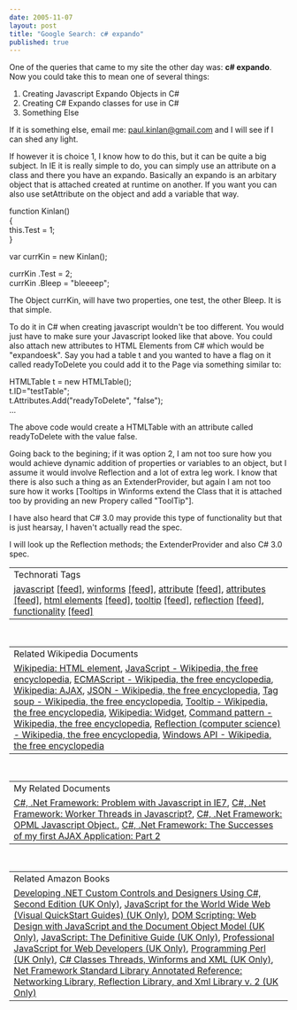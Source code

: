```yaml
---
date: 2005-11-07
layout: post
title: "Google Search: c# expando"
published: true
---
```

One of the queries that came to my site the other day was: <strong>c# expando</strong>. Now you could take this to mean one of several things:<br /><ol>
<li>Creating Javascript Expando Objects in C#</li>
<li>Creating C# Expando classes for use in C#</li>
<li>Something Else</li>
</ol><p>If it is something else, email me: <a href="mailto:paul.kinlan@gmail.com">paul.kinlan@gmail.com</a> and I will see if I can shed any light.</p><p>If however it is choice 1, I know how to do this, but it can be quite a big subject. In IE it is really simple to do, you can simply use an attribute on a class and there you have an expando. Basically an expando is an arbitary object that is attached created at runtime on another. If you want you can also use setAttribute on the object and add a variable that way.</p><p>function Kinlan()<br />{<br />this.Test = 1;<br />}<p />var currKin = new Kinlan();</p><p>currKin .Test = 2;<br />currKin .Bleep = "bleeeep";</p><p>The Object currKin, will have two properties, one test, the other Bleep. It is that simple.</p><p>To do it in C# when creating javascript wouldn't be too different. You would just have to make sure your Javascript looked like that above. You could also attach new attributes to HTML Elements from C# which would be "expandoesk". Say you had a table t and you wanted to have a flag on it called readyToDelete you could add it to the Page via something similar to:</p><p>HTMLTable t = new HTMLTable();<br />t.ID="testTable";<br />t.Attributes.Add("readyToDelete", "false");<br />...</p><p>The above code would create a HTMLTable with an attribute called readyToDelete with the value false.</p><p>Going back to the begining; if it was option 2, I am not too sure how you would achieve dynamic addition of properties or variables to an object, but I assume it would involve Reflection and a lot of extra leg work. I know that there is also such a thing as an ExtenderProvider, but again I am not too sure how it works [Tooltips in Winforms extend the Class that it is attached too by providing an new Propery called "ToolTip"].</p><p>I have also heard that C# 3.0 may provide this type of functionality but that is just hearsay, I haven't actually read the spec.</p><p>I will look up the Reflection methods; the ExtenderProvider and also C# 3.0 spec.</p><p /><table class="TechnoratiHead TagHeader">
<tr><td>Technorati Tags</td></tr>
<tr class="Technorati"><td>
<a href="http://www.technorati.com/tag/javascript" class="Tag" rel="tag">javascript</a> <a href="http://feeds.technorati.com/feed/posts/tag/javascript" class="Tag">[feed]</a>, <a href="http://www.technorati.com/tag/winforms" class="Tag" rel="tag">winforms</a> <a href="http://feeds.technorati.com/feed/posts/tag/winforms" class="Tag">[feed]</a>, <a href="http://www.technorati.com/tag/attribute" class="Tag" rel="tag">attribute</a> <a href="http://feeds.technorati.com/feed/posts/tag/attribute" class="Tag">[feed]</a>, <a href="http://www.technorati.com/tag/attributes" class="Tag" rel="tag">attributes</a> <a href="http://feeds.technorati.com/feed/posts/tag/attributes" class="Tag">[feed]</a>, <a href="http://www.technorati.com/tag/html%20elements" class="Tag" rel="tag">html elements</a> <a href="http://feeds.technorati.com/feed/posts/tag/html%20elements" class="Tag">[feed]</a>, <a href="http://www.technorati.com/tag/tooltip" class="Tag" rel="tag">tooltip</a> <a href="http://feeds.technorati.com/feed/posts/tag/tooltip" class="Tag">[feed]</a>, <a href="http://www.technorati.com/tag/reflection" class="Tag" rel="tag">reflection</a> <a href="http://feeds.technorati.com/feed/posts/tag/reflection" class="Tag">[feed]</a>, <a href="http://www.technorati.com/tag/functionality" class="Tag" rel="tag">functionality</a> <a href="http://feeds.technorati.com/feed/posts/tag/functionality" class="Tag">[feed]</a>
</td></tr>
</table><br /><table class="TechnoratiHead TagHeader">
<tr><td>Related Wikipedia Documents</td></tr>
<tr class="Technorati"><td>
<a href="http://en.wikipedia.org/wiki/HTML_element" class="Tag" rel="tag">Wikipedia: HTML element</a>, <a href="http://en.wikipedia.org/wiki/JavaScript" class="Tag" rel="tag">JavaScript - Wikipedia, the free encyclopedia</a>, <a href="http://en.wikipedia.org/wiki/ECMAScript" class="Tag" rel="tag">ECMAScript - Wikipedia, the free encyclopedia</a>, <a href="http://en.wikipedia.org/wiki/AJAX" class="Tag" rel="tag">Wikipedia: AJAX</a>, <a href="http://en.wikipedia.org/wiki/JSON" class="Tag" rel="tag">JSON - Wikipedia, the free encyclopedia</a>, <a href="http://en.wikipedia.org/wiki/Tag_Soup" class="Tag" rel="tag">Tag soup - Wikipedia, the free encyclopedia</a>, <a href="http://en.wikipedia.org/wiki/Tooltip" class="Tag" rel="tag">Tooltip - Wikipedia, the free encyclopedia</a>, <a href="http://en.wikipedia.org/wiki/Widget_(computing)" class="Tag" rel="tag">Wikipedia: Widget</a>, <a href="http://en.wikipedia.org/wiki/Command_pattern" class="Tag" rel="tag">Command pattern - Wikipedia, the free encyclopedia</a>, <a href="http://en.wikipedia.org/wiki/Reflection_(computer_science)" class="Tag" rel="tag">Reflection (computer science) - Wikipedia, the free encyclopedia</a>, <a href="http://en.wikipedia.org/wiki/Win32" class="Tag" rel="tag">Windows API - Wikipedia, the free encyclopedia</a>
</td></tr>
</table><br /><table class="TechnoratiHead TagHeader">
<tr><td>My Related Documents</td></tr>
<tr class="Technorati"><td>
<a href="http://www.kinlan.co.uk/2005/10/problem-with-javascript-in_113008416967688222.html" class="Tag" rel="tag">C#, .Net Framework: Problem with Javascript in IE7</a>, <a href="http://www.kinlan.co.uk/2005/09/worker-threads-in-javascript.html" class="Tag" rel="tag">C#, .Net Framework: Worker Threads in Javascript?</a>, <a href="http://www.kinlan.co.uk/2005/10/opml-javascript-object.html" class="Tag" rel="tag">C#, .Net Framework: OPML Javascript Object.</a>, <a href="http://www.kinlan.co.uk/2005/08/successes-of-my-first-ajax-application_14.html" class="Tag" rel="tag">C#, .Net Framework: The Successes of my first AJAX Application: Part 2</a>
</td></tr>
</table><br /><table class="TechnoratiHead TagHeader">
<tr><td>Related Amazon Books</td></tr>
<tr class="Technorati"><td>
<a href="http://www.amazon.co.uk/exec/obidos/redirect?tag=cnetfra-21%26link_code=xm2%26camp=2025%26creative=165953%26path=http://www.amazon.co.uk/gp/redirect.html%253fASIN=0972317902%2526tag=cnetfra-21%2526lcode=xm2%2526cID=2025%2526ccmID=165953%2526location=/o/ASIN/0972317902%25253FSubscriptionId=0CM2PVF6VAHJQKW5G782" class="Tag" rel="tag">Developing .NET Custom Controls and Designers Using C#, Second Edition (UK Only)</a>, <a href="http://www.amazon.co.uk/exec/obidos/redirect?tag=cnetfra-21%26link_code=xm2%26camp=2025%26creative=165953%26path=http://www.amazon.co.uk/gp/redirect.html%253fASIN=032119439X%2526tag=cnetfra-21%2526lcode=xm2%2526cID=2025%2526ccmID=165953%2526location=/o/ASIN/032119439X%25253FSubscriptionId=0CM2PVF6VAHJQKW5G782" class="Tag" rel="tag">JavaScript for the World Wide Web (Visual QuickStart Guides) (UK Only)</a>, <a href="http://www.amazon.co.uk/exec/obidos/redirect?tag=cnetfra-21%26link_code=xm2%26camp=2025%26creative=165953%26path=http://www.amazon.co.uk/gp/redirect.html%253fASIN=1590595335%2526tag=cnetfra-21%2526lcode=xm2%2526cID=2025%2526ccmID=165953%2526location=/o/ASIN/1590595335%25253FSubscriptionId=0CM2PVF6VAHJQKW5G782" class="Tag" rel="tag">DOM Scripting: Web Design with JavaScript and the Document Object Model (UK Only)</a>, <a href="http://www.amazon.co.uk/exec/obidos/redirect?tag=cnetfra-21%26link_code=xm2%26camp=2025%26creative=165953%26path=http://www.amazon.co.uk/gp/redirect.html%253fASIN=0596000480%2526tag=cnetfra-21%2526lcode=xm2%2526cID=2025%2526ccmID=165953%2526location=/o/ASIN/0596000480%25253FSubscriptionId=0CM2PVF6VAHJQKW5G782" class="Tag" rel="tag">JavaScript: The Definitive Guide (UK Only)</a>, <a href="http://www.amazon.co.uk/exec/obidos/redirect?tag=cnetfra-21%26link_code=xm2%26camp=2025%26creative=165953%26path=http://www.amazon.co.uk/gp/redirect.html%253fASIN=0764579088%2526tag=cnetfra-21%2526lcode=xm2%2526cID=2025%2526ccmID=165953%2526location=/o/ASIN/0764579088%25253FSubscriptionId=0CM2PVF6VAHJQKW5G782" class="Tag" rel="tag">Professional JavaScript for Web Developers (UK Only)</a>, <a href="http://www.amazon.co.uk/exec/obidos/redirect?tag=cnetfra-21%26link_code=xm2%26camp=2025%26creative=165953%26path=http://www.amazon.co.uk/gp/redirect.html%253fASIN=0596000278%2526tag=cnetfra-21%2526lcode=xm2%2526cID=2025%2526ccmID=165953%2526location=/o/ASIN/0596000278%25253FSubscriptionId=0CM2PVF6VAHJQKW5G782" class="Tag" rel="tag">Programming Perl (UK Only)</a>, <a href="http://www.amazon.co.uk/exec/obidos/redirect?tag=cnetfra-21%26link_code=xm2%26camp=2025%26creative=165953%26path=http://www.amazon.co.uk/gp/redirect.html%253fASIN=8176565024%2526tag=cnetfra-21%2526lcode=xm2%2526cID=2025%2526ccmID=165953%2526location=/o/ASIN/8176565024%25253FSubscriptionId=0CM2PVF6VAHJQKW5G782" class="Tag" rel="tag">C# Classes Threads, Winforms and XML (UK Only)</a>, <a href="http://www.amazon.co.uk/exec/obidos/redirect?tag=cnetfra-21%26link_code=xm2%26camp=2025%26creative=165953%26path=http://www.amazon.co.uk/gp/redirect.html%253fASIN=0321194454%2526tag=cnetfra-21%2526lcode=xm2%2526cID=2025%2526ccmID=165953%2526location=/o/ASIN/0321194454%25253FSubscriptionId=0CM2PVF6VAHJQKW5G782" class="Tag" rel="tag">Net Framework Standard Library Annotated Reference: Networking Library, Reflection Library, and Xml Library v. 2 (UK Only)</a>
</td></tr>
</table><div class="blogger-post-footer"><img class="posterous_download_image" src="https://blogger.googleusercontent.com/tracker/8109338-113140231444572106?l=www.kinlan.co.uk%2Findex.html" height="1" alt="" width="1" /></div>

